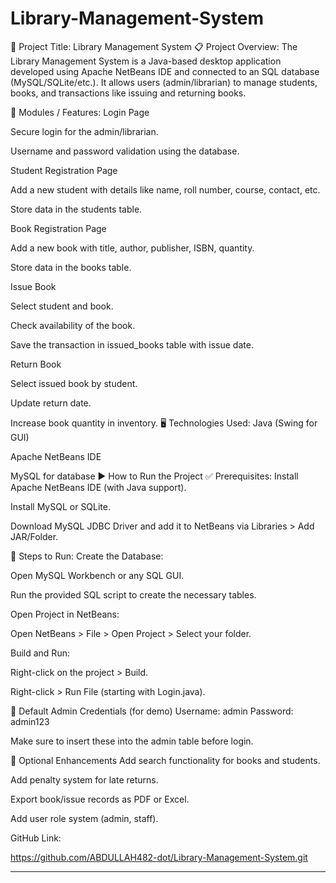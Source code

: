 # Library-Management-System

📘 Project Title: Library Management System
📋 Project Overview:
The Library Management System is a Java-based desktop application developed using Apache NetBeans IDE and connected to an SQL database (MySQL/SQLite/etc.). It allows users (admin/librarian) to manage students, books, and transactions like issuing and returning books.

🔧 Modules / Features:
Login Page


Secure login for the admin/librarian.


Username and password validation using the database.


Student Registration Page


Add a new student with details like name, roll number, course, contact, etc.


Store data in the students table.


Book Registration Page


Add a new book with title, author, publisher, ISBN, quantity.


Store data in the books table.


Issue Book


Select student and book.


Check availability of the book.


Save the transaction in issued_books table with issue date.


Return Book


Select issued book by student.


Update return date.


Increase book quantity in inventory.
🖥️ Technologies Used:
Java (Swing for GUI)


Apache NetBeans IDE


MySQL for database
▶️ How to Run the Project
✅ Prerequisites:
Install Apache NetBeans IDE (with Java support).


Install MySQL or SQLite.


Download MySQL JDBC Driver and add it to NetBeans via Libraries > Add JAR/Folder.



🚀 Steps to Run:
Create the Database:


Open MySQL Workbench or any SQL GUI.


Run the provided SQL script to create the necessary tables.


Open Project in NetBeans:


Open NetBeans > File > Open Project > Select your folder.



Build and Run:


Right-click on the project > Build.


Right-click > Run File (starting with Login.java).



🔐 Default Admin Credentials (for demo)
Username: admin
Password: admin123

Make sure to insert these into the admin table before login.

📌 Optional Enhancements
Add search functionality for books and students.


Add penalty system for late returns.


Export book/issue records as PDF or Excel.


Add user role system (admin, staff).




GitHub Link:

https://github.com/ABDULLAH482-dot/Library-Management-System.git

____________________________________________________________________________


